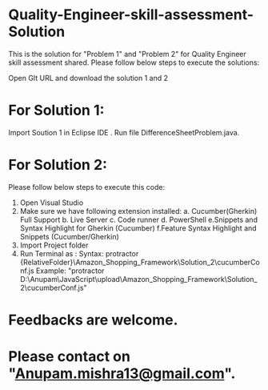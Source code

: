 # Quality-Engineer-skill-assessment-Solution
This is the solution for "Problem 1" and "Problem 2" for Quality Engineer skill assessment shared.
Please follow below steps to execute the solutions:

Open GIt URL and download the solution 1 and 2
# For Solution 1:
Import  Soution 1 in Eclipse IDE .
Run file DifferenceSheetProblem.java.

# For Solution 2:
Please follow below steps to execute this code:
1. Open Visual Studio
2. Make sure we have following extension installed:
 	a. Cucumber(Gherkin) Full Support
	b. Live Server
	c. Code runner
	d. PowerShell
	e.Snippets and Syntax Highlight for Gherkin (Cucumber)
	f.Feature Syntax Highlight and Snippets (Cucumber/Gherkin)
3. Import Project folder 
4. Run Terminal as :
	Syntax: protractor {RelativeFolder}\Amazon_Shopping_Framework\Solution_2\cucumberConf.js
	Example: "protractor D:\Anupam\JavaScript\upload\Amazon_Shopping_Framework\Solution_2\cucumberConf.js"

# Feedbacks are welcome.
# Please contact on "Anupam.mishra13@gmail.com".
